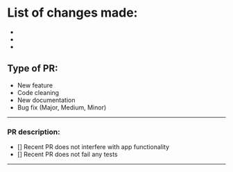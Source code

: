 # List of changes made:

-
-
- 

## Type of PR:

- New feature
- Code cleaning
- New documentation
- Bug fix (Major, Medium, Minor)

---

### PR description:

- [] Recent PR does not interfere with app functionality
- [] Recent PR does not fail any tests

---

<!---
Example:
Fix|Update for Min.Me/repository_name/PR-Number/name_of_fix
--->
